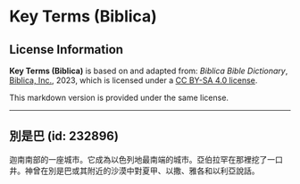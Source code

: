 # Key Terms (Biblica)

## License Information

**Key Terms (Biblica)** is based on and adapted from: _Biblica Bible Dictionary_, [Biblica, Inc.](https://www.biblica.com/), 2023, which is licensed under a [CC BY-SA 4.0 license](https://creativecommons.org/licenses/by-sa/4.0/legalcode.en).

This markdown version is provided under the same license.



--------------------------------

## 別是巴 (id: 232896)

迦南南部的一座城市。它成為以色列地最南端的城市。亞伯拉罕在那裡挖了一口井。神曾在別是巴或其附近的沙漠中對夏甲、以撒、雅各和以利亞說話。


